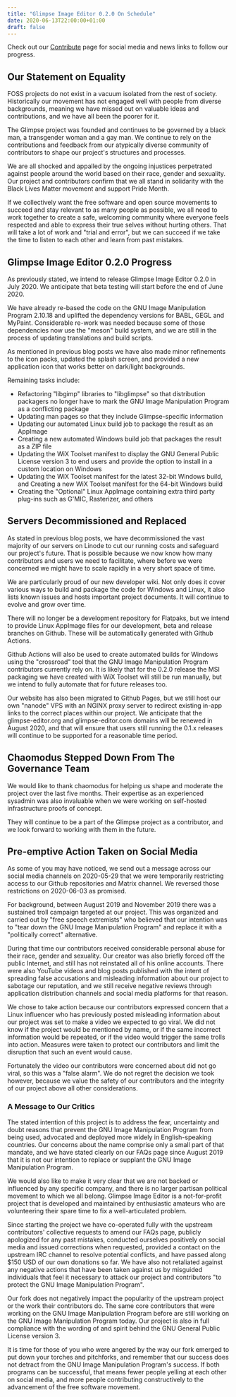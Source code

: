 ```yaml
---
title: "Glimpse Image Editor 0.2.0 On Schedule"
date: 2020-06-13T22:00:00+01:00
draft: false
---
```

Check out our [Contribute](/contribute/) page for social media and news links to follow our progress.

## Our Statement on Equality
FOSS projects do not exist in a vacuum isolated from the rest of society. Historically our movement has not engaged well with people from diverse backgrounds, meaning we have missed out on valuable ideas and contributions, and we have all been the poorer for it.

The Glimpse project was founded and continues to be governed by a black man, a transgender woman and a gay man. We continue to rely on the contributions and feedback from our atypically diverse community of contributors to shape our project's structures and processes.

We are all shocked and appalled by the ongoing injustices perpetrated against people around the world based on their race, gender and sexuality. Our project and contributors confirm that we all stand in solidarity with the Black Lives Matter movement and support Pride Month.

If we collectively want the free software and open source movements to succeed and stay relevant to as many people as possible, we all need to work together to create a safe, welcoming community where everyone feels respected and able to express their true selves without hurting others. That will take a lot of work and "trial and error", but we can succeed if we take the time to listen to each other and learn from past mistakes.

## Glimpse Image Editor 0.2.0 Progress
As previously stated, we intend to release Glimpse Image Editor 0.2.0 in July 2020. We anticipate that beta testing will start before the end of June 2020.

We have already re-based the code on the GNU Image Manipulation Program 2.10.18 and uplifted the dependency versions for BABL, GEGL and MyPaint. Considerable re-work was needed because some of those dependencies now use the "meson" build system, and we are still in the process of updating translations and build scripts.

As mentioned in previous blog posts we have also made minor refinements to the icon packs, updated the splash screen, and provided a new application icon that works better on dark/light backgrounds.

Remaining tasks include:

* Refactoring "libgimp" libraries to "libglimpse" so that distribution packagers no longer have to mark the GNU Image Manipulation Program as a conflicting package
* Updating man pages so that they include Glimpse-specific information
* Updating our automated Linux build job to package the result as an AppImage
* Creating a new automated Windows build job that packages the result as a ZIP file
* Updating the WiX Toolset manifest to display the GNU General Public License version 3 to end users and provide the option to install in a custom location on Windows
* Updating the WiX Toolset manifest for the latest 32-bit Windows build, and Creating a new WiX Toolset manifest for the 64-bit Windows build
* Creating the "Optional" Linux AppImage containing extra third party plug-ins such as G'MIC, Rasterizer, and others

## Servers Decommissioned and Replaced
As stated in previous blog posts, we have decommissioned the vast majority of our servers on Linode to cut our running costs and safeguard our project's future. That is possible because we now know how many contributors and users we need to facilitate, where before we were concerned we might have to scale rapidly in a very short space of time.

We are particularly proud of our new developer wiki. Not only does it cover various ways to build and package the code for Windows and Linux, it also lists known issues and hosts important project documents. It will continue to evolve and grow over time.

There will no longer be a development repository for Flatpaks, but we intend to provide Linux AppImage files for our development, beta and release branches on Github. These will be automatically generated with Github Actions.

Github Actions will also be used to create automated builds for Windows using the "crossroad" tool that the GNU Image Manipulation Program contributors currently rely on. It is likely that for the 0.2.0 release the MSI packaging we have created with WiX Toolset will still be run manually, but we intend to fully automate that for future releases too.

Our website has also been migrated to Github Pages, but we still host our own "nanode" VPS with an NGINX proxy server to redirect existing in-app links to the correct places within our project. We anticipate that the glimpse-editor.org and glimpse-editor.com domains will be renewed in August 2020, and that will ensure that users still running the 0.1.x releases will continue to be supported for a reasonable time period.

## Chaomodus Stepped Down From The Governance Team
We would like to thank chaomodus for helping us shape and moderate the project over the last five months. Their expertise as an experienced sysadmin was also invaluable when we were working on self-hosted infrastructure proofs of concept.

They will continue to be a part of the Glimpse project as a contributor, and we look forward to working with them in the future.

## Pre-emptive Action Taken on Social Media
As some of you may have noticed, we send out a message across our social media channels on 2020-05-29 that we were temporarily restricting access to our Github repositories and Matrix channel. We reversed those restrictions on 2020-06-03 as promised.

For background, between August 2019 and November 2019 there was a sustained troll campaign targeted at our project. This was organized and carried out by "free speech extremists" who believed that our intention was to "tear down the GNU Image Manipulation Program" and replace it with a "politically correct" alternative.

During that time our contributors received considerable personal abuse for their race, gender and sexuality. Our creator was also briefly forced off the public Internet, and still has not reinstated all of his online accounts. There were also YouTube videos and blog posts published with the intent of spreading false accusations and misleading information about our project to sabotage our reputation, and we still receive negative reviews through application distribution channels and social media platforms for that reason.

We chose to take action because our contributors expressed concern that a Linux influencer who has previously posted misleading information about our project was set to make a video we expected to go viral. We did not know if the project would be mentioned by name, or if the same incorrect information would be repeated, or if the video would trigger the same trolls into action. Measures were taken to protect our contributors and limit the disruption that such an event would cause.

Fortunately the video our contributors were concerned about did not go viral, so this was a "false alarm". We do not regret the decision we took however, because we value the safety of our contributors and the integrity of our project above all other considerations.

### A Message to Our Critics
The stated intention of this project is to address the fear, uncertainty and doubt reasons that prevent the GNU Image Manipulation Program from being used, advocated and deployed more widely in English-speaking countries. Our concerns about the name comprise only a small part of that mandate, and we have stated clearly on our FAQs page since August 2019 that it is not our intention to replace or supplant the GNU Image Manipulation Program. 

We would also like to make it very clear that we are not backed or influenced by any specific company, and there is no larger partisan political movement to which we all belong. Glimpse Image Editor is a not-for-profit project that is developed and maintained by enthusiastic amateurs who are volunteering their spare time to fix a well-articulated problem.

Since starting the project we have co-operated fully with the upstream contributors' collective requests to amend our FAQs page, publicly apologized for any past mistakes, conducted ourselves positively on social media and issued corrections when requested, provided a contact on the upstream IRC channel to resolve potential conflicts, and have passed along $150 USD of our own donations so far. We have also not retaliated against any negative actions that have been taken against us by misguided individuals that feel it necessary to attack our project and contributors "to protect the GNU Image Manipulation Program".

Our fork does not negatively impact the popularity of the upstream project or the work their contributors do. The same core contributors that were working on the GNU Image Manipulation Program before are still working on the GNU Image Manipulation Program today. Our project is also in full compliance with the wording of and spirit behind the GNU General Public License version 3.

It is time for those of you who were angered by the way our fork emerged to put down your torches and pitchforks, and remember that our success does not detract from the GNU Image Manipulation Program's success. If both programs can be successful, that means fewer people yelling at each other on social media, and more people contributing constructively to the advancement of the free software movement.